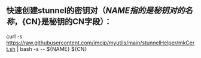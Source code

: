 
## 快速创建stunnel的密钥对（${NAME}指的是秘钥对的名称，${CN}是秘钥的CN字段）：
curl -s https://raw.githubusercontent.com/imcjp/myutils/main/stunnelHelper/mkCert.sh | bash -s -- ${NAME} ${CN}
